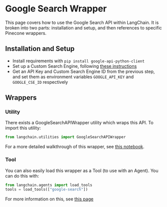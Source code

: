 # Google Search Wrapper

This page covers how to use the Google Search API within LangChain.
It is broken into two parts: installation and setup, and then references to specific Pinecone wrappers.

## Installation and Setup
- Install requirements with `pip install google-api-python-client`
- Set up a Custom Search Engine, following [these instructions](https://stackoverflow.com/questions/37083058/programmatically-searching-google-in-python-using-custom-search)
- Get an API Key and Custom Search Engine ID from the previous step, and set them as environment variables `GOOGLE_API_KEY` and `GOOGLE_CSE_ID` respectively

## Wrappers

### Utility

There exists a GoogleSearchAPIWrapper utility which wraps this API. To import this utility:

```python
from langchain.utilities import GoogleSearchAPIWrapper
```

For a more detailed walkthrough of this wrapper, see [this notebook](../modules/utils/examples/google_search.ipynb).

### Tool

You can also easily load this wrapper as a Tool (to use with an Agent).
You can do this with:
```python
from langchain.agents import load_tools
tools = load_tools(["google-search"])
```

For more information on this, see [this page](../modules/agents/tools.md)
